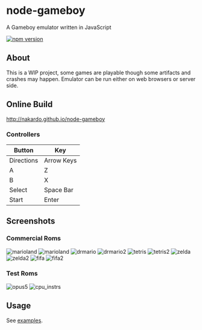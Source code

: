 # node-gameboy

A Gameboy emulator written in JavaScript

[![npm version](https://badge.fury.io/js/node-gameboy.svg)](https://badge.fury.io/js/node-gameboy)

## About

This is a WIP project, some games are playable though some artifacts and crashes
may happen. Emulator can be run either on web browsers or server side. 

## Online Build

http://nakardo.github.io/node-gameboy

### Controllers

| Button     | Key        |
|------------|------------|
| Directions | Arrow Keys |
| A          | Z          |
| B          | X          |
| Select     | Space Bar  |
| Start      | Enter      |

## Screenshots

### Commercial Roms

![marioland](https://raw.github.com/nakardo/node-gameboy/master/images/marioland.png)
![marioland](https://raw.github.com/nakardo/node-gameboy/master/images/marioland2.png)
![drmario](https://raw.github.com/nakardo/node-gameboy/master/images/drmario.png)
![drmario2](https://raw.github.com/nakardo/node-gameboy/master/images/drmario2.png)
![tetris](https://raw.github.com/nakardo/node-gameboy/master/images/tetris.png)
![tetris2](https://raw.github.com/nakardo/node-gameboy/master/images/tetris2.png)
![zelda](https://raw.github.com/nakardo/node-gameboy/master/images/zelda.png)
![zelda2](https://raw.github.com/nakardo/node-gameboy/master/images/zelda2.png)
![fifa](https://raw.github.com/nakardo/node-gameboy/master/images/fifa.png)
![fifa2](https://raw.github.com/nakardo/node-gameboy/master/images/fifa2.png)

### Test Roms

![opus5](https://raw.github.com/nakardo/node-gameboy/master/images/opus5.png)
![cpu_instrs](https://raw.github.com/nakardo/node-gameboy/master/images/cpu_instrs.png)

## Usage

See [examples](https://github.com/dmacosta/node-gameboy/tree/master/examples).
